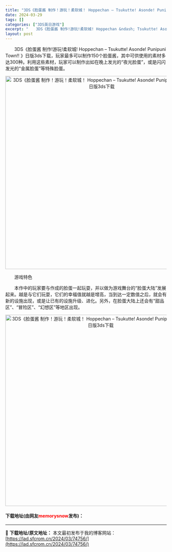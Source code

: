 ```yaml
---
title: "3DS《脸蛋酱 制作！游玩！柔软城！ Hoppechan – Tsukutte! Asonde! Punipuni Town!! 》日版3ds下载"
date: 2024-03-29
tags: []
categories: ["3DS英日游戏"]
excerpt: "　　3DS《脸蛋酱 制作!游玩!柔软城! Hoppechan &ndash; Tsukutte! Asonde! Punipuni Town!! 》日版3ds下载，玩家最多可以制作150个脸蛋酱，其中可供使用的素材多达300种。利用这些素材，玩家可以制作出如在晚上发光的&ldquo;夜光脸蛋&amp;rdq&hellip;"
layout: post
---
```


 <p>　　3DS《脸蛋酱 制作!游玩!柔软城! Hoppechan &ndash; Tsukutte! Asonde! Punipuni Town!! 》日版3ds下载，玩家最多可以制作150个脸蛋酱，其中可供使用的素材多达300种。利用这些素材，玩家可以制作出如在晚上发光的&ldquo;夜光脸蛋&rdquo;，或是闪闪发光的&ldquo;金属脸蛋&rdquo;等特殊脸蛋。</p> <p align="center"><img align="" border="0" src="https://lad.sfcrom.cn/wp-content/uploads/2024/03/20240329_66062a0d73343.png" width="602" alt="3DS《脸蛋酱 制作！游玩！柔软城！ Hoppechan – Tsukutte! Asonde! Punipuni Town!! 》日版3ds下载" /></p> <p>　　游戏特色</p> <p>　　本作中的玩家要与作成的脸蛋一起玩耍，并以做为游戏舞台的&ldquo;脸蛋大陆&rdquo;发展起来。越是与它们玩耍，它们的幸福值就越是增高，当到达一定数值之后，就会有新的设施出现，或是让已有的设施升级、进化。另外，在脸蛋大陆上还会有&ldquo;甜品区&rdquo;、&ldquo;冒险区&rdquo;、&ldquo;幻想区&rdquo;等地区出现。</p> <p align="center"><img align="" border="0" src="https://lad.sfcrom.cn/wp-content/uploads/2024/03/20240329_66062a0ee8417.png" width="596" alt="3DS《脸蛋酱 制作！游玩！柔软城！ Hoppechan – Tsukutte! Asonde! Punipuni Town!! 》日版3ds下载" /></p> <p><h4>下载地址(由网友<font color="red">memorysnow</font>发布)：</h4></p> 

---
📖 **下载地址/原文地址：** 本文最初发布于我的博客网站：[https://lad.sfcrom.cn/2024/03/74756/](https://lad.sfcrom.cn/2024/03/74756/)
